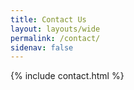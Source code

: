 ```yaml
---
title: Contact Us
layout: layouts/wide
permalink: /contact/
sidenav: false
---
```


{% include contact.html %}
